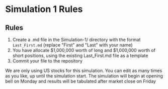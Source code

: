 # Simulation 1 Rules

## Rules

1. Create a .md file in the Simulation-1/ directory with the format `Last_First.md` (replace "First" and "Last" with your name)
2. You have allocate $1,000,000 worth of long and $1,000,000 worth of short positions, using the existing Last_First.md file as a template
3. Commit your file to the repository

We are only using US stocks for this simulation.  You can edit as many times as you like, up until the simulation start.  The simulation will begin at opening bell on Monday and results will be tabulated after market close on Friday

